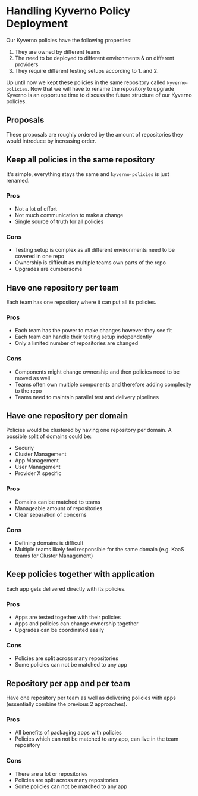 # Handling Kyverno Policy Deployment

Our Kyverno policies have the following properties:
1. They are owned by different teams
2. The need to be deployed to different environments & on different providers
3. They require different testing setups according to 1. and 2.

Up until now we kept these policies in the same repository called `kyverno-policies`.
Now that we will have to rename the repository to upgrade Kyverno is an opportune time to discuss the future structure of our Kyverno policies.

## Proposals

These proposals are roughly ordered by the amount of repositories they would introduce by increasing order.

## Keep all policies in the same repository
It's simple, everything stays the same and `kyverno-policies` is just renamed.
### Pros
- Not a lot of effort
- Not much communication to make a change
- Single source of truth for all policies
### Cons
- Testing setup is complex as all different environments need to be covered in one repo
- Ownership is difficult as multiple teams own parts of the repo
- Upgrades are cumbersome

## Have one repository per team
Each team has one repository where it can put all its policies.
### Pros
- Each team has the power to make changes however they see fit
- Each team can handle their testing setup independently
- Only a limited number of repositories are changed
### Cons
- Components might change ownership and then policies need to be moved as well
- Teams often own multiple components and therefore adding complexity to the repo
- Teams need to maintain parallel test and delivery pipelines

## Have one repository per domain
Policies would be clustered by having one repository per domain.
A possible split of domains could be:
- Securiy
- Cluster Management
- App Management
- User Management
- Provider X specific
### Pros
- Domains can be matched to teams
- Manageable amount of repositories
- Clear separation of concerns
### Cons
- Defining domains is difficult
- Multiple teams likely feel responsible for the same domain (e.g. KaaS teams for Cluster Management)

## Keep policies together with application
Each app gets delivered directly with its policies.
### Pros
- Apps are tested together with their policies
- Apps and policies can change ownership together
- Upgrades can be coordinated easily
### Cons
- Policies are split across many repositories
- Some policies can not be matched to any app

## Repository per app and per team
Have one repository per team as well as delivering policies with apps (essentially combine the previous 2 approaches).
### Pros
- All benefits of packaging apps with policies
- Policies which can not be matched to any app, can live in the team repository
### Cons
- There are a lot or repositories
- Policies are split across many repositories
- Some policies can not be matched to any app
